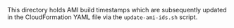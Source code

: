 This directory holds AMI build timestamps which are subsequently updated in the CloudFormation YAML file via the
`update-ami-ids.sh` script.